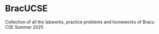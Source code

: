 # BracUCSE
Collection of all the labworks, practice problems and homeworks of Bracu CSE Summer 2025
